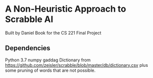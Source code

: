 # A Non-Heuristic Approach to Scrabble AI

Built by Daniel Book for the CS 221 Final Project

## Dependencies
Python 3.7
numpy
gaddag
Dictionary from https://github.com/zeisler/scrabble/blob/master/db/dictionary.csv plus some pruning of words that are not possible.